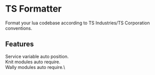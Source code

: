 # TS Formatter

Format your lua codebase according to TS Industries/TS Corporation conventions.

## Features

Service variable auto position.\
Knit modules auto require.\
Wally modules auto require.\